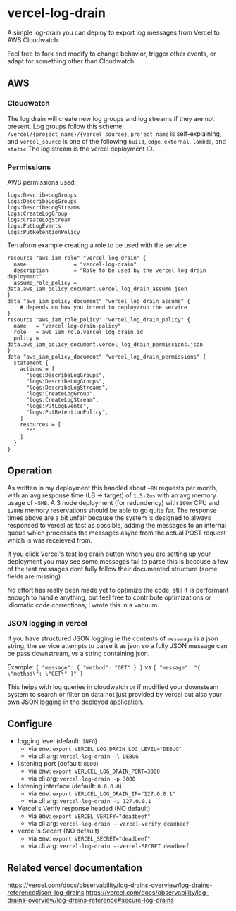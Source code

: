 # vercel-log-drain
A simple log-drain you can deploy to export log messages from Vercel to AWS Cloudwatch.

Feel free to fork and modify to change behavior, trigger other events, or adapt for something other than Cloudwatch

## AWS

### Cloudwatch

The log drain will create new log groups and log streams if they are not present.
Log groups follow this scheme: `/vercel/{project_name}/{vercel_source}`, `project_name` is self-explaining, and `vercel_source` is one of the following `build`, `edge`, `external`, `lambda`, and `static`
The log stream is the vercel deployment ID.

### Permissions

AWS permissions used:
```
logs:DescribeLogGroups
logs:DescribeLogGroups
logs:DescribeLogStreams
logs:CreateLogGroup
logs:CreateLogStream
logs:PutLogEvents
logs:PutRetentionPolicy
```

Terraform example creating a role to be used with the service
```hcl
resource "aws_iam_role" "vercel_log_drain" {
  name               = "vercel-log-drain"
  description        = "Role to be used by the vercel log drain deployment"
  assume_role_policy = data.aws_iam_policy_document.vercel_log_drain_assume.json
}
data "aws_iam_policy_document" "vercel_log_drain_assume" {
    # depends on how you intend to deploy/run the service
}
resource "aws_iam_role_policy" "vercel_log_drain_policy" {
  name   = "vercel-log-drain-policy"
  role   = aws_iam_role.vercel_log_drain.id
  policy = data.aws_iam_policy_document.vercel_log_drain_permissions.json
}
data "aws_iam_policy_document" "vercel_log_drain_permissions" {
  statement {
    actions = [
      "logs:DescribeLogGroups",
      "logs:DescribeLogGroups",
      "logs:DescribeLogStreams",
      "logs:CreateLogGroup",
      "logs:CreateLogStream",
      "logs:PutLogEvents",
      "logs:PutRetentionPolicy",
    ]
    resources = [
      "*"
    ]
  }
}
```

## Operation
As written in my deployment this handled about `~8M` requests per month, with an avg response time (LB -> target) of `1.5-2ms` with an avg memory usage of `~5MB`.
A 3 node deployment (for redundency) with `100m` CPU and `128MB` memory reservations should be able to go quite far.
The response times above are a bit unfair because the system is designed to always responsed to vercel as fast as possible, adding the messages to an internal queue which processes the messages async from the actual POST request which is was receieved from.

If you click Vercel's test log drain button when you are setting up your deployment you may see some messages fail to parse this is because a few of the test messages dont fully follow their documented structure (some fields are missing)

No effort has really been made yet to optimize the code, still it is performant enough to handle anything, but feel free to contribute optimizations or idiomatic code corrections, I wrote this in a vacuum.

### JSON logging in vercel
If you have structured JSON logging ie the contents of `messaage` is a json string, the service attempts to parse it as json so a fully JSON message can be pass downstream, vs a string containing json. 

Example: `{ "message": { "method": "GET" } }` vs `{ "message": "{ \"method\": \"GET\" }" }`

This helps with log queries in cloudwatch or if modified your downsteam system to search or filter on data not just provided by vercel but also your own JSON logging in the deployed application.

## Configure

- logging level (default: `INFO`)
    - via env: `export VERCEL_LOG_DRAIN_LOG_LEVEL="DEBUG"`
    - via cli arg: `vercel-log-drain -l DEBUG`
- listening port (default: `8000`)
    - via env: `export VERLCEL_LOG_DRAIN_PORT=3000`
    - via cli arg: `vercel-log-drain -p 3000`
- listening interface (default: `0.0.0.0`)
    - via env: `export VERLCEL_LOG_DRAIN_IP="127.0.0.1"`
    - via cli arg: `vercel-log-drain -i 127.0.0.1`
- Vercel's Verify response headed (NO default)
    - via env: `export VERCEL_VERIFY="deadbeef"`
    - via cli arg: `vercel-log-drain --vercel-verify deadbeef`
- vercel's Secert (NO default)
    - via env: `export VERCEL_SECRET="deadbeef"`
    - via cli arg: `vercel-log-drain --vercel-SECRET deadbeef`

## Related vercel documentation

https://vercel.com/docs/observability/log-drains-overview/log-drains-reference#json-log-drains
https://vercel.com/docs/observability/log-drains-overview/log-drains-reference#secure-log-drains

